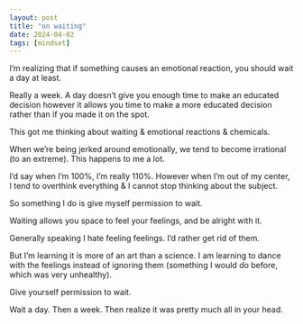 ```yaml
---
layout: post
title: "on waiting"
date: 2024-04-02
tags: [mindset]
---
```


I’m realizing that if something causes an emotional reaction, you should wait a day at least.

Really a week. A day doesn’t give you enough time to make an educated decision however it allows you time to make a more educated decision rather than if you made it on the spot.

This got me thinking about waiting & emotional reactions & chemicals.

When we’re being jerked around emotionally, we tend to become irrational (to an extreme). This happens to me a lot.

I’d say when I’m 100%, I’m really 110%. However when I’m out of my center, I tend to overthink everything & I cannot stop thinking about the subject.

So something I do is give myself permission to wait.

Waiting allows you space to feel your feelings, and be alright with it.

Generally speaking I hate feeling feelings. I’d rather get rid of them.

But I’m learning it is more of an art than a science. I am learning to dance with the feelings instead of ignoring them (something I would do before, which was very unhealthy).

Give yourself permission to wait.

Wait a day. Then a week. Then realize it was pretty much all in your head.
